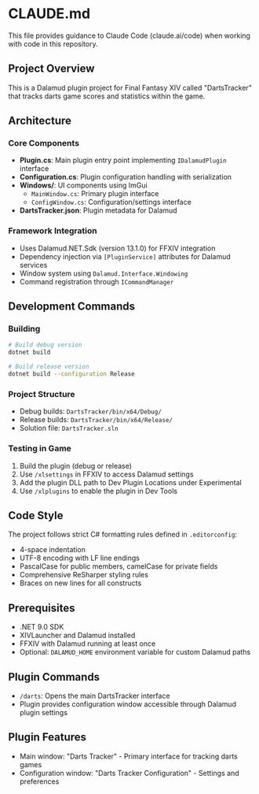 # CLAUDE.md

This file provides guidance to Claude Code (claude.ai/code) when working with code in this repository.

## Project Overview

This is a Dalamud plugin project for Final Fantasy XIV called "DartsTracker" that tracks darts game scores and statistics within the game.

## Architecture

### Core Components
- **Plugin.cs**: Main plugin entry point implementing `IDalamudPlugin` interface
- **Configuration.cs**: Plugin configuration handling with serialization
- **Windows/**: UI components using ImGui
  - `MainWindow.cs`: Primary plugin interface
  - `ConfigWindow.cs`: Configuration/settings interface
- **DartsTracker.json**: Plugin metadata for Dalamud

### Framework Integration
- Uses Dalamud.NET.Sdk (version 13.1.0) for FFXIV integration
- Dependency injection via `[PluginService]` attributes for Dalamud services
- Window system using `Dalamud.Interface.Windowing`
- Command registration through `ICommandManager`

## Development Commands

### Building
```bash
# Build debug version
dotnet build

# Build release version  
dotnet build --configuration Release
```

### Project Structure
- Debug builds: `DartsTracker/bin/x64/Debug/`
- Release builds: `DartsTracker/bin/x64/Release/`
- Solution file: `DartsTracker.sln`

### Testing in Game
1. Build the plugin (debug or release)
2. Use `/xlsettings` in FFXIV to access Dalamud settings
3. Add the plugin DLL path to Dev Plugin Locations under Experimental
4. Use `/xlplugins` to enable the plugin in Dev Tools

## Code Style

The project follows strict C# formatting rules defined in `.editorconfig`:
- 4-space indentation
- UTF-8 encoding with LF line endings
- PascalCase for public members, camelCase for private fields
- Comprehensive ReSharper styling rules
- Braces on new lines for all constructs

## Prerequisites

- .NET 9.0 SDK
- XIVLauncher and Dalamud installed
- FFXIV with Dalamud running at least once
- Optional: `DALAMUD_HOME` environment variable for custom Dalamud paths

## Plugin Commands

- `/darts`: Opens the main DartsTracker interface
- Plugin provides configuration window accessible through Dalamud plugin settings

## Plugin Features

- Main window: "Darts Tracker" - Primary interface for tracking darts games
- Configuration window: "Darts Tracker Configuration" - Settings and preferences